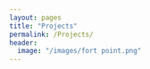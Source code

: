 ```yaml
---
layout: pages
title: "Projects"
permalink: /Projects/
header:
  image: "/images/fort point.png"
---
```

